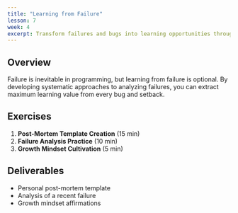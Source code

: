 ```yaml
---
title: "Learning from Failure"
lesson: 7
week: 4
excerpt: Transform failures and bugs into learning opportunities through systematic post-mortems.
---
```


## Overview

Failure is inevitable in programming, but learning from failure is optional. By developing systematic approaches to analyzing failures, you can extract maximum learning value from every bug and setback.

## Exercises

1. **Post-Mortem Template Creation** (15 min)
2. **Failure Analysis Practice** (10 min)
3. **Growth Mindset Cultivation** (5 min)

## Deliverables

- Personal post-mortem template
- Analysis of a recent failure
- Growth mindset affirmations
